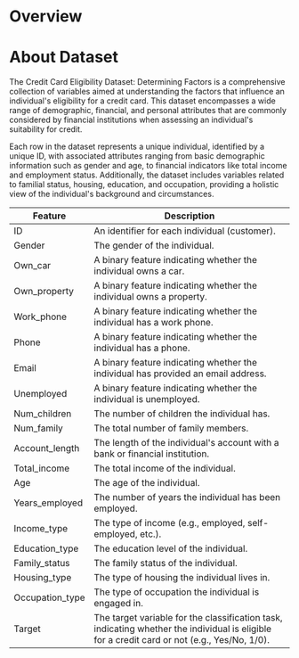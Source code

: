 # Overview

# About Dataset

The Credit Card Eligibility Dataset: Determining Factors is a comprehensive collection of variables aimed at understanding the factors that influence an individual's eligibility for a credit card. This dataset encompasses a wide range of demographic, financial, and personal attributes that are commonly considered by financial institutions when assessing an individual's suitability for credit.

Each row in the dataset represents a unique individual, identified by a unique ID, with associated attributes ranging from basic demographic information such as gender and age, to financial indicators like total income and employment status. Additionally, the dataset includes variables related to familial status, housing, education, and occupation, providing a holistic view of the individual's background and circumstances.

|Feature | Description |
| ---------- | ----------------------- |
|ID | An identifier for each individual (customer). |
|Gender | The gender of the individual. |
|Own_car | A binary feature indicating whether the individual owns a car. |
|Own_property | A binary feature indicating whether the individual owns a property. |
|Work_phone | A binary feature indicating whether the individual has a work phone. |
|Phone | A binary feature indicating whether the individual has a phone. |
|Email | A binary feature indicating whether the individual has provided an email address. |
|Unemployed | A binary feature indicating whether the individual is unemployed. |
|Num_children | The number of children the individual has. |
|Num_family | The total number of family members. |
|Account_length | The length of the individual's account with a bank or financial institution. |
|Total_income | The total income of the individual. |
|Age | The age of the individual. |
|Years_employed | The number of years the individual has been employed. |
|Income_type | The type of income (e.g., employed, self-employed, etc.). |
|Education_type | The education level of the individual. |
|Family_status | The family status of the individual. |
|Housing_type | The type of housing the individual lives in. |
|Occupation_type | The type of occupation the individual is engaged in. |
|Target | The target variable for the classification task, indicating whether the individual is eligible for a credit card or not (e.g., Yes/No, 1/0). |
